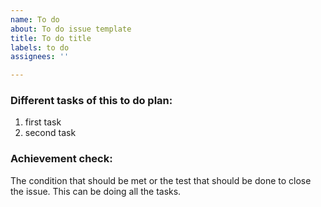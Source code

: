 ```yaml
---
name: To do
about: To do issue template
title: To do title
labels: to do
assignees: ''

---
```


### Different tasks of this to do plan:
1. first task
2. second task

### Achievement check:
The condition that should be met or the test that should be done to close the issue. This can be doing all the tasks.
